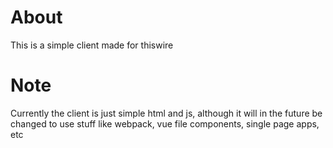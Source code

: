 # About
This is a simple client made for thiswire
# Note
Currently the client is just simple html and js, although it will in the future be changed to use stuff like webpack, vue file components, single page apps, etc
